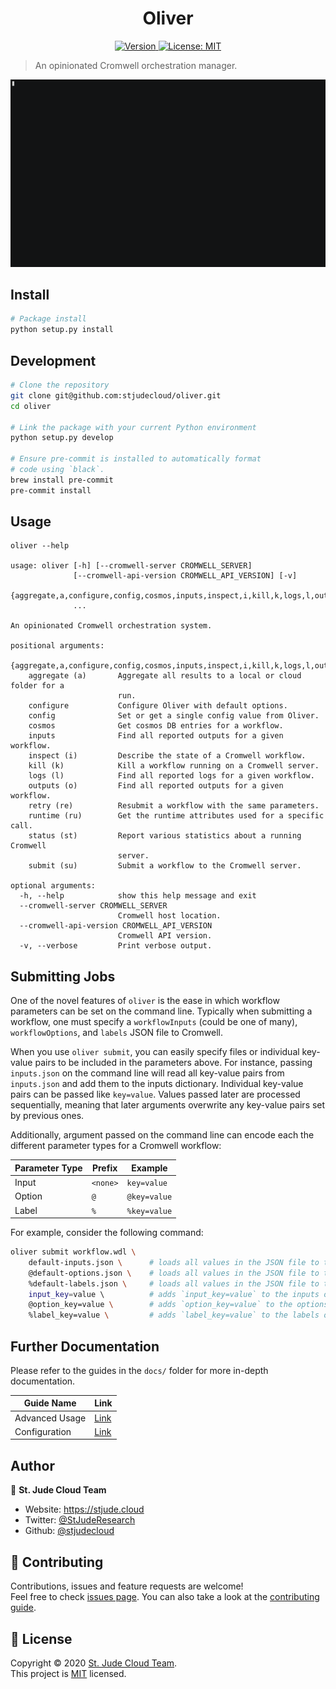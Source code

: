 <h1 align="center">Oliver</h1>
<p align="center">
  <a href="https://www.npmjs.com/package/oliver" target="_blank">
    <img alt="Version" src="https://img.shields.io/static/v1?label=version&message=alpha&color=orange">
  </a>
  <a href="https://github.com/stjudecloud/oliver/blob/master/LICENSE.md" target="_blank">
    <img alt="License: MIT" src="https://img.shields.io/badge/License-MIT-yellow.svg" />
  </a>
</p>

> An opinionated Cromwell orchestration manager.

![Oliver Example](./docs/oliver-example.gif)

## Install

```sh
# Package install
python setup.py install
```

## Development

```sh
# Clone the repository
git clone git@github.com:stjudecloud/oliver.git
cd oliver

# Link the package with your current Python environment
python setup.py develop

# Ensure pre-commit is installed to automatically format
# code using `black`.
brew install pre-commit
pre-commit install
```

## Usage

```text
oliver --help

usage: oliver [-h] [--cromwell-server CROMWELL_SERVER]
              [--cromwell-api-version CROMWELL_API_VERSION] [-v]
              {aggregate,a,configure,config,cosmos,inputs,inspect,i,kill,k,logs,l,outputs,o,retry,re,runtime,ru,status,st,submit,su}
              ...

An opinionated Cromwell orchestration system.

positional arguments:
  {aggregate,a,configure,config,cosmos,inputs,inspect,i,kill,k,logs,l,outputs,o,retry,re,runtime,ru,status,st,submit,su}
    aggregate (a)       Aggregate all results to a local or cloud folder for a
                        run.
    configure           Configure Oliver with default options.
    config              Set or get a single config value from Oliver.
    cosmos              Get cosmos DB entries for a workflow.
    inputs              Find all reported outputs for a given workflow.
    inspect (i)         Describe the state of a Cromwell workflow.
    kill (k)            Kill a workflow running on a Cromwell server.
    logs (l)            Find all reported logs for a given workflow.
    outputs (o)         Find all reported outputs for a given workflow.
    retry (re)          Resubmit a workflow with the same parameters.
    runtime (ru)        Get the runtime attributes used for a specific call.
    status (st)         Report various statistics about a running Cromwell
                        server.
    submit (su)         Submit a workflow to the Cromwell server.

optional arguments:
  -h, --help            show this help message and exit
  --cromwell-server CROMWELL_SERVER
                        Cromwell host location.
  --cromwell-api-version CROMWELL_API_VERSION
                        Cromwell API version.
  -v, --verbose         Print verbose output.
  ```

## Submitting Jobs

One of the novel features of `oliver` is the ease in which workflow
parameters can be set on the command line. Typically when submitting a workflow, 
one must specify a `workflowInputs` (could be one of many), `workflowOptions`,
and `labels` JSON file to Cromwell.

When you use `oliver submit`, you can easily specify files or individual key-value 
pairs to be included in the parameters above. For instance, passing `inputs.json` on 
the command line will read all key-value pairs from `inputs.json` and add them to 
the inputs dictionary. Individual key-value pairs can be passed like `key=value`.
Values passed later are processed sequentially, meaning that later arguments
overwrite any key-value pairs set by previous ones.

Additionally, argument passed on the command line can encode each the
different parameter types for a Cromwell workflow:

| Parameter Type | Prefix   | Example      |
| -------------- | -------- | ------------ |
| Input          | `<none>` | `key=value`  |
| Option         | `@`      | `@key=value` |
| Label          | `%`      | `%key=value` |

For example, consider the following command:

```bash
oliver submit workflow.wdl \
    default-inputs.json \      # loads all values in the JSON file to the inputs object.
    @default-options.json \    # loads all values in the JSON file to the options object.
    %default-labels.json \     # loads all values in the JSON file to the labels object.
    input_key=value \          # adds `input_key=value` to the inputs object (overwrites the value if `input_key` set in default-inputs.json).
    @option_key=value \        # adds `option_key=value` to the options object (overwrites the value if `option_key` set in default-options.json).
    %label_key=value \         # adds `label_key=value` to the labels object (overwrites the value if `label_key` set in default-labels.json).
```

## Further Documentation

Please refer to the guides in the `docs/` folder for more in-depth
documentation.

| Guide Name     | Link                             |
| -------------- | -------------------------------- |
| Advanced Usage | [Link](./docs/ADVANCED_USAGE.md) |
| Configuration  | [Link](./docs/CONFIGURATION.md)  |

## Author

👤 **St. Jude Cloud Team**

* Website: https://stjude.cloud
* Twitter: [@StJudeResearch](https://twitter.com/StJudeResearch)
* Github: [@stjudecloud](https://github.com/stjudecloud)

## 🤝 Contributing

Contributions, issues and feature requests are welcome!<br />Feel free to check [issues page](https://github.com/stjudecloud/oliver/issues). You can also take a look at the [contributing guide](https://github.com/stjudecloud/oliver/blob/master/CONTRIBUTING.md).

## 📝 License

Copyright © 2020 [St. Jude Cloud Team](https://github.com/stjudecloud).<br />
This project is [MIT](https://github.com/stjudecloud/oliver/blob/master/LICENSE.md) licensed.